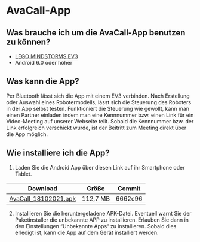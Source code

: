 # AvaCall-App

## Was brauche ich um die AvaCall-App benutzen zu können?

- [LEGO MINDSTORMS EV3](https://www.lego.com/en-de/product/lego-mindstorms-ev3-31313)
- Android 6.0 oder höher

## Was kann die App?

Per Bluetooth lässt sich die App mit einem EV3 verbinden. Nach Erstellung oder Auswahl eines Robotermodells, lässt sich die Steuerung des Roboters in der App selbst testen. Funktioniert die Steuerung wie gewollt, kann man einen Partner einladen indem man eine Kennnummer bzw. einen Link für ein Video-Meeting auf unserer Webseite teilt. Sobald die Kennnummer bzw. der Link erfolgreich verschickt wurde, ist der Beitritt zum Meeting direkt über die App möglich. 

## Wie installiere ich die App?

1. Laden Sie die Android App über diesen Link auf ihr Smartphone oder Tablet.
 
 Download | Größe | Commit
--- | --- | --- 
[AvaCall_18102021.apk](https://drive.google.com/file/d/1MLHdtFip-BN-Znc93wgY2gn9cpM0OvyX/view?usp=sharing) | 112,7 MB | 6662c96
2. Installieren Sie die heruntergeladene APK-Datei. Eventuell warnt Sie der Paketinstaller die unbekannte APP zu installieren. Erlauben Sie dann in den Einstellungen “Unbekannte Apps“ zu installieren. Sobald dies erledigt ist, kann die App auf dem Gerät installiert werden.

